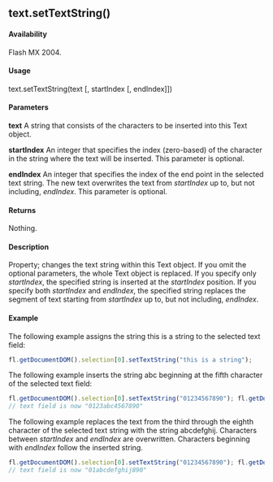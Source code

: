 ## text.setTextString()

#### Availability

Flash MX 2004.

#### Usage

text.setTextString(text [, startIndex [, endIndex]])

#### Parameters

**text** A string that consists of the characters to be inserted into this Text object.

**startIndex** An integer that specifies the index (zero-based) of the character in the string where the text will be inserted. This parameter is optional.

**endIndex** An integer that specifies the index of the end point in the selected text string. The new text overwrites the text from *startIndex* up to, but not including, *endIndex*. This parameter is optional.

#### Returns

Nothing.

#### Description

Property; changes the text string within this Text object. If you omit the optional parameters, the whole Text object is replaced. If you specify only *startIndex*, the specified string is inserted at the *startIndex* position. If you specify both *startIndex* and *endIndex*, the specified string replaces the segment of text starting from *startIndex* up to, but not including, *endIndex*.

#### Example

The following example assigns the string this is a string to the selected text field:
```javascript
fl.getDocumentDOM().selection[0].setTextString("this is a string");
```
The following example inserts the string abc beginning at the fifth character of the selected text field:
```javascript
fl.getDocumentDOM().selection[0].setTextString("01234567890"); fl.getDocumentDOM().selection[0].setTextString("abc", 4);
// text field is now "0123abc4567890"
```
The following example replaces the text from the third through the eighth character of the selected text string with the string abcdefghij. Characters between *startIndex* and *endIndex* are overwritten. Characters beginning with *endIndex* follow the inserted string.
```javascript
fl.getDocumentDOM().selection[0].setTextString("01234567890"); fl.getDocumentDOM().selection[0].setTextString("abcdefghij", 2, 8);
// text field is now "01abcdefghij890"
```
